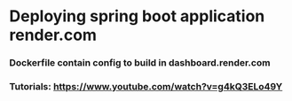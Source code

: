 # Deploying spring boot application render.com

### Dockerfile contain config to build in dashboard.render.com

### Tutorials: https://www.youtube.com/watch?v=g4kQ3ELo49Y